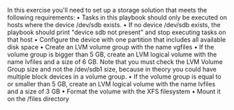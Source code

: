 In this exercise you'll need to set up a storage solution that meets the following requirements:
• Tasks in this playbook should only be executed on hosts where the device /dev/sdb exists.
• If no device /dev/sdb exists, the playbook should print "device sdb not present" and stop
executing tasks on that host
• Configure the device with one partition that includes all available disk space
• Create an LVM volume group with the name vgfiles
• If the volume group is bigger than 5 GB, create an LVM logical volume with the name lvfiles and a
size of 6 GB. Note that you must check the LVM Volume Group size and not the /dev/sdb1 size,
because in theory you could have multiple block devices in a volume group.
• If the volume group is equal to or smaller than 5 GB, create an LVM logical volume with the name
lvfiles and a size of 3 GB
• Format the volume with the XFS filesystem
• Mount it on the /files directory
